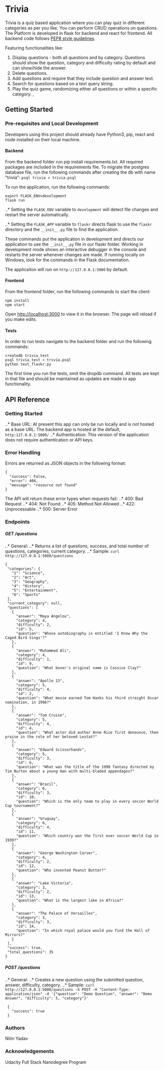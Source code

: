 # Trivia
Trivia is a quiz based application where you can play quiz in different categories as per you like. You can perform CRUD operations on questions. The Platform is developed in flask for backend and react for frontend.
All backend code follows [PEP8 style guidelines](https://www.python.org/dev/peps/pep-0008/).

Featuring functionalities like:
1) Display questions - both all questions and by category. Questions should show the question, category and difficulty rating by default and can show/hide the answer. 
2) Delete questions.
3) Add questions and require that they include question and answer text.
4) Search for questions based on a text query string.
5) Play the quiz game, randomizing either all questions or within a specific category. 
, 
## Getting Started

### Pre-requisites and Local Development
Developers using this project should already have Python3, pip, react and node installed on their local machine.

#### Backend
From the backend folder run pip install requirements.txt. All required packages are included in the requirements file.
To migrate the postgres database file, run the following commands after creating the db with name "trivia":
```psql trivia < trivia.psql```

To run the application, run the following commands:
```export FLASK_APP=flaskr
export FLASK_ENV=development
flask run
```

..* Setting the `FLASK_ENV` variable to `development` will detect file changes and restart the server automatically.

..* Setting the `FLASK_APP` variable to `flaskr` directs flask to use the `flaskr` directory and the `__init__.py` file to find the application. 

These commands put the application in development and directs our application to use the `__init__.py` file in our flaskr folder. Working in development mode shows an interactive debugger in the console and restarts the server whenever changes are made. If running locally on Windows, look for the commands in the Flask documentation.

The applicaiton will run on `http://127.0.0.1:5000` by default.

#### Frontend
From the frontend folder, run the following commands to start the client:
```
npm install
npm start
```

Open [http://localhost:3000](http://localhost:3000) to view it in the browser. The page will reload if you make edits.<br>

#### Tests
In order to run tests navigate to the backend folder and run the following commands:
```dropdb trivia_test
createdb trivia_test
psql trivia_test < trivia.psql
python test_flaskr.py
```

The first time you run the tests, omit the dropdb command.
All tests are kept in that file and should be maintained as updates are made to app functionality.

## API Reference

### Getting Started
..* Base URL: At present this app can only be run locally and is not hosted as a base URL. The backend app is hosted at the default, `http:127.0.0.1:5000/`
..* Authentication: This version of the application does not require authentication or API keys.

### Error Handling
Errors are returned as JSON objects in the following format:
```
{
  "success": False,
  "error": 404,
  "message": "resource not found"
}
```

The API will return these error types when requests fail:
..* 400: Bad Request
..* 404: Not Found
..* 405: Method Not Allowed
..* 422: Unprocessable
..* 500: Server Error

### Endpoints
##### GET /questions
..* General:
  ..* Returns a list of questions, success, and total number of questions, categories, current category.
  ..* Sample: `curl http://127.0.0.1:5000/questions`
 ```
 {
  "categories": {
    "1": "Science", 
    "2": "Art", 
    "3": "Geography", 
    "4": "History", 
    "5": "Entertainment", 
    "6": "Sports"
  }, 
  "current_category": null, 
  "questions": [
    {
      "answer": "Maya Angelou", 
      "category": 4, 
      "difficulty": 2, 
      "id": 5, 
      "question": "Whose autobiography is entitled 'I Know Why the Caged Bird Sings'?"
    }, 
    {
      "answer": "Muhammad Ali", 
      "category": 4, 
      "difficulty": 1, 
      "id": 9, 
      "question": "What boxer's original name is Cassius Clay?"
    }, 
    {
      "answer": "Apollo 13", 
      "category": 5, 
      "difficulty": 4, 
      "id": 2, 
      "question": "What movie earned Tom Hanks his third straight Oscar nomination, in 1996?"
    }, 
    {
      "answer": "Tom Cruise", 
      "category": 5, 
      "difficulty": 4, 
      "id": 4, 
      "question": "What actor did author Anne Rice first denounce, then praise in the role of her beloved Lestat?"
    }, 
    {
      "answer": "Edward Scissorhands", 
      "category": 5, 
      "difficulty": 3, 
      "id": 6, 
      "question": "What was the title of the 1990 fantasy directed by Tim Burton about a young man with multi-bladed appendages?"
    }, 
    {
      "answer": "Brazil", 
      "category": 6, 
      "difficulty": 3, 
      "id": 10, 
      "question": "Which is the only team to play in every soccer World Cup tournament?"
    }, 
    {
      "answer": "Uruguay", 
      "category": 6, 
      "difficulty": 4, 
      "id": 11, 
      "question": "Which country won the first ever soccer World Cup in 1930?"
    }, 
    {
      "answer": "George Washington Carver", 
      "category": 4, 
      "difficulty": 2, 
      "id": 12, 
      "question": "Who invented Peanut Butter?"
    }, 
    {
      "answer": "Lake Victoria", 
      "category": 3, 
      "difficulty": 2, 
      "id": 13, 
      "question": "What is the largest lake in Africa?"
    }, 
    {
      "answer": "The Palace of Versailles", 
      "category": 3, 
      "difficulty": 3, 
      "id": 14, 
      "question": "In which royal palace would you find the Hall of Mirrors?"
    }
  ], 
  "success": true, 
  "total_questions": 35
}

 ```
  
##### POST /questions
..* General:
  ..* Creates a new question using the submitted question, answer, difficulty, category.
  ..* Sample: `curl http://127.0.0.1:5000/questions -X POST -H "Content-Type: application/json" -d '{"question": "Demo Question", "answer": "Demo Answer", "difficulty": 5, "category"}'`
 ```
  {
    "success": true
  }
 ```
 
 ### Authors
 Nitin Yadav
 
 ### Acknowledgements
 Udacity Full Stack Nanodegree Program
